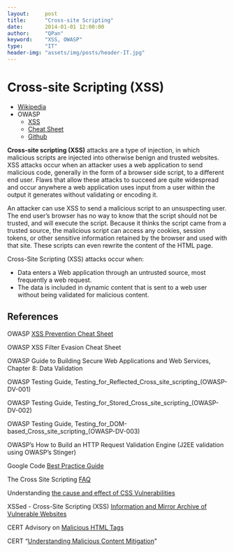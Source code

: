 ```yaml
---
layout:     post
title:      "Cross-site Scripting"
date:       2014-01-01 12:00:00
author:     "QPan"
keyword:    "XSS, OWASP"
type:       "IT"
header-img: "assets/img/posts/header-IT.jpg"
---
```


# [](#header-1)Cross-site Scripting (XSS)

- [Wikipedia](https://en.wikipedia.org/wiki/Cross-site_scripting)
- OWASP
    - [XSS](https://owasp.org/www-community/attacks/xss/)
    - [Cheat Sheet](https://cheatsheetseries.owasp.org/index.html)
    - [Github](https://github.com/OWASP/www-community)

**Cross-site scripting (XSS)** attacks are a type of injection, in which malicious scripts are injected into otherwise benign and trusted websites. XSS attacks occur when an attacker uses a web application to send malicious code, generally in the form of a browser side script, to a different end user. Flaws that allow these attacks to succeed are quite widespread and occur anywhere a web application uses input from a user within the output it generates without validating or encoding it.

An attacker can use XSS to send a malicious script to an unsuspecting user. The end user’s browser has no way to know that the script should not be trusted, and will execute the script. Because it thinks the script came from a trusted source, the malicious script can access any cookies, session tokens, or other sensitive information retained by the browser and used with that site. These scripts can even rewrite the content of the HTML page.

Cross-Site Scripting (XSS) attacks occur when:

- Data enters a Web application through an untrusted source, most frequently a web request.
- The data is included in dynamic content that is sent to a web user without being validated for malicious content.

## [](#header-2)References

OWASP [XSS Prevention Cheat Sheet](https://cheatsheetseries.owasp.org/cheatsheets/Cross_Site_Scripting_Prevention_Cheat_Sheet.html)

OWASP XSS Filter Evasion Cheat Sheet

OWASP Guide to Building Secure Web Applications and Web Services, Chapter 8: Data Validation

OWASP Testing Guide, Testing_for_Reflected_Cross_site_scripting_(OWASP-DV-001)

OWASP Testing Guide, Testing_for_Stored_Cross_site_scripting_(OWASP-DV-002)

OWASP Testing Guide, Testing_for_DOM-based_Cross_site_scripting_(OWASP-DV-003)

OWASP’s How to Build an HTTP Request Validation Engine (J2EE validation using OWASP’s Stinger)

Google Code [Best Practice Guide](http://code.google.com/p/doctype/wiki/ArticlesXSS)

The Cross Site Scripting [FAQ](http://www.cgisecurity.com/articles/xss-faq.shtml)

Understanding [the cause and effect of CSS Vulnerabilities](http://www.technicalinfo.net/papers/CSS.html)

XSSed - Cross-Site Scripting (XSS) [Information and Mirror Archive of Vulnerable Websites](http://www.xssed.com)

CERT Advisory on [Malicious HTML Tags](http://www.cert.org/advisories/CA-2000-02.html)

CERT “[Understanding Malicious Content Mitigation](http://www.cert.org/tech_tips/malicious_code_mitigation.html)"
